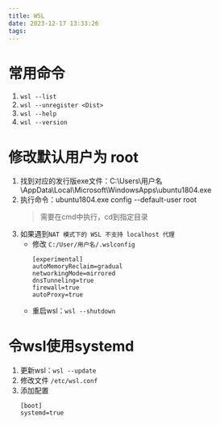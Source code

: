 ```yaml
---
title: WSL
date: 2023-12-17 13:33:26
tags:
---
```


# 常用命令
1. `wsl --list`
2. `wsl --unregister <Dist>`
3. `wsl --help`
4. `wsl --version`

# 修改默认用户为 **root**
1. 找到对应的发行版exe文件：C:\Users\用户名\AppData\Local\Microsoft\WindowsApps\ubuntu1804.exe
2. 执行命令：ubuntu1804.exe config --default-user root
    > 需要在cmd中执行，cd到指定目录
3. 如果遇到`NAT 模式下的 WSL 不支持 localhost 代理`
    + 修改 `C:/User/用户名/.wslconfig` 
        ```
        [experimental]
        autoMemoryReclaim=gradual  
        networkingMode=mirrored
        dnsTunneling=true
        firewall=true
        autoProxy=true
        ```
    + 重启wsl：`wsl --shutdown`

# 令wsl使用systemd
1. 更新wsl：`wsl --update`
2. 修改文件 `/etc/wsl.conf`
3. 添加配置
    ```
    [boot]
    systemd=true
    ```